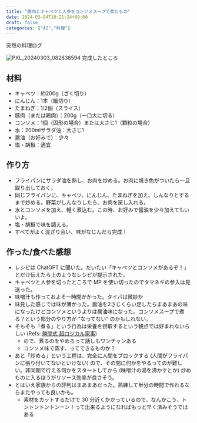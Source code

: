 ```yaml
---
title: "豚肉とキャベツと人参をコンソメスープで煮たもの"
date: 2024-03-04T10:21:24+09:00
draft: false
categories: ["AI","料理"]
---
```


突然の料理ログ

<!--more-->

![PXL_20240303_082838594](https://github.com/pankona/pankona.github.io/assets/6533008/c7c82e7d-ca47-4169-9e57-fd7cbae9ba8f)
完成したところ

## 材料

- キャベツ：約200g（ざく切り）
- にんじん：1本（細切り）
- たまねぎ：1/2個（スライス）
- 豚肉（または鶏肉）：200g（一口大に切る）
- コンソメ：1個（固形の場合）または大さじ1（顆粒の場合）
- 水：200mlサラダ油：大さじ1
- 醤油（お好みで）：少々
- 塩・胡椒：適宜

## 作り方

- フライパンにサラダ油を熱し、お肉を炒める。お肉に焼き色がついたら一旦取り出しておく。
- 同じフライパンに、キャベツ、にんじん、たまねぎを加え、しんなりとするまで炒める。野菜がしんなりしたら、お肉を戻し入れる。
- 水とコンソメを加え、軽く煮込む。この時、お好みで醤油を少々加えてもいいよ。
- 塩・胡椒で味を調える。
- すべてがよく混ざり合い、味がなじんだら完成！

## 作った/食べた感想

- レシピは ChatGPT に聞いた。だいたい「キャベツとコンソメがあるぞ！」とだけ伝えたら上のようなレシピが提示された。
- キャベツと人参を切ったところで MP を使い切ったのでタマネギの参入は見送った。
- 味噌汁も作っておよそ一時間かかった。タイパは微妙か
- 味見した感じでは味が薄かった。醤油を2さじくらい足したらまあまあの味になったけどコンソメというよりは醤油味になった。コンソメスープで煮る？という部分のやり方が "なってない" のかもしれない。
- そもそも「煮る」という行為は栄養を摂取するという観点では好まれないらしい (Refs: [勝間式 超ロジカル家事](https://www.amazon.co.jp/gp/aw/d/B0793PRS7G))
  - ので、煮るのをやめろって話しもワンチャンある
  - コンソメ味で蒸す、ってできるものか？
- あと「炒める」という工程は、完全に人間をブロックする (人間がフライパンに張り付いてないといけない) ので、その間に何かをやるってのが難しい。非同期で行える何かをスタートしてから (味噌汁の湯を沸かすとか) 炒めものに入るほうがリソース効率が良さそう。
- とはいえ家族からの評判はまあまあだった。熟練して半分の時間で作れるならまたやっても良いかも。
  - 素材をカットするだけで 30 分近くかかっているので、なんかこう、トントントントンーン！って出来るようになればもっと早く済みそうではある

